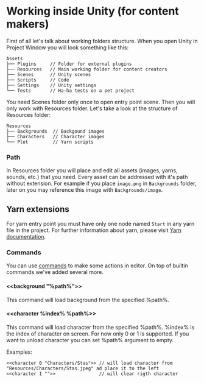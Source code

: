# Working inside Unity (for content makers)

First of all let's talk about working folders structure. 
When you open Unity in Project Window you will look something like this:

```tree
Assets
├── Plugins     // Folder for external plugins
├── Resources   // Main working folder for content creators
├── Scenes      // Unity scenes
├── Scripts     // Code
├── Settings    // Unity settings
└── Tests       // Ha-ha tests on a pet project
```

You need Scenes folder only once to open entry point scene. Then you will only work with Resources folder. 
Let's take a look at the structure of Resources folder:

```tree
Resources
├── Backgrounds  // Backgound images
├── Characters   // Character images
└── Plot         // Yarn scripts
```

### Path

In Resources folder you will place and edit all assets (images, yarns, sounds, etc.) that you need. 
Every asset can be addressed with it's path without extension. For example if you place `image.png` in `Backgrounds` folder,
later on you may reference this image with `Backgrounds/image`.

## Yarn extensions

For yarn entry point you must have only one node named `Start` in any yarn file in the project. 
For further information about yarn, please visit [Yarn documentation](https://docs.yarnspinner.dev/beginners-guide/welcome).  

### Commands

You can use [commands](https://docs.yarnspinner.dev/getting-started/writing-in-yarn/commands) to make some actions in editor. 
On top of builtin commands we've added several more.

#### <<background "%path%">>

This command will load background from the specified %path%.

#### <<character %index% %path%>>

This command will load character from the specified %path%. %index% is the index of character on screen. 
For now only 0 or 1 is supported. If you want to unload character you can set %path% argument to empty.

Examples:

```
<<character 0 "Characters/Stas">> // will load character from "Resources/Characters/Stas.jpeg" ad place it to the left
<<character 1 "">>                // will clear rigth character
```

 

